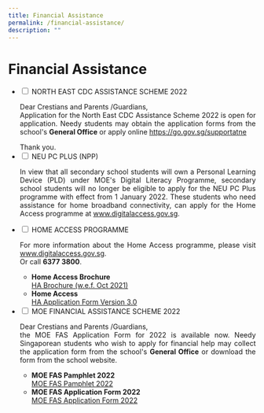 ```yaml
---
title: Financial Assistance
permalink: /financial-assistance/
description: ""
---
```

<h1>Financial Assistance</h1>

<ul class="jekyllcodex_accordion">

<li>
<input type="checkbox" id="accordion1">
<label for="accordion1">NORTH EAST CDC ASSISTANCE SCHEME 2022</label>
<div>
<p align="justify">Dear Crestians and Parents /Guardians,<br/>
Application for the North East CDC Assistance Scheme 2022 is open for application.
Needy students may obtain the application forms from the school's <strong>General Office</strong> or apply online <a href="https://go.gov.sg/supportatne" target="_blank" rel="noopener">https://go.gov.sg/supportatne</a></p></div>
<div>Thank you.</div>
</div>
</li>

<li>
<input type="checkbox" id="accordion2">
<label for="accordion2">NEU PC PLUS (NPP)</label>
<p align="justify">In view that all secondary school students will own a Personal Learning Device (PLD) under MOE's Digital Literacy Programme, secondary school students will no longer be eligible to apply for the NEU PC Plus programme with effect from 1 January 2022.
These students who need assistance for home broadband connectivity, can apply for the Home Access programme at <a href="http://www.digitalaccess.gov.sg/" target="_blank" rel="noopener">www.digitalaccess.gov.sg</a>.</p>
</li>
		
<li>
<input type="checkbox" id="accordion3">
<label for="accordion3">HOME ACCESS PROGRAMME</label>
<p align="justify">For more information about the Home Access programme, please visit <a href="http://www.digitalaccess.gov.sg/" target="_blank" rel="noopener">www.digitalaccess.gov.sg</a>. <br/>Or call <strong>6377 3800</strong>.</p>
<div>
<ul>
<li><strong>Home Access Brochure</strong></li>
<a href="/HA 3.0 Brochure WEF Oct 2021" target="_blank" rel="noopener">HA Brochure (w.e.f. Oct 2021)</a><br />
<li><strong>Home Access</strong></li>
<div><a href="/files/ha30-application-form_Version%203%20Oct%202021.pdf" target="_blank" rel="noopener">HA Application Form Version 3.0</a></div>
</ul>
</li>
		
<li>
<input type="checkbox" id="accordion4">
<label for="accordion4">MOE FINANCIAL ASSISTANCE SCHEME 2022</label>
<p align="justify">Dear Crestians and Parents /Guardians,<br/>
the MOE FAS Application Form for 2022 is available now. Needy Singaporean students who wish to apply for financial help may collect the application form from the school's <strong>General Office</strong> or download the form from the school website.</p>
<div>
<ul>
<li><strong>MOE FAS Pamphlet 2022</strong><br/>
<a href="/files/MOE%20FAS%20Pamphlet%202022.pdf" target="_blank" rel="noopener">MOE FAS Pamphlet 2022</a></li>
<li><strong>MOE FAS Application Form 2022</strong><br/>
<a href="/files/MOE%20FAS%20Application%20Form%202022.pdf" target="_blank" rel="noopener">MOE FAS Application Form 2022</a></li></ul>
</li>
</ul>